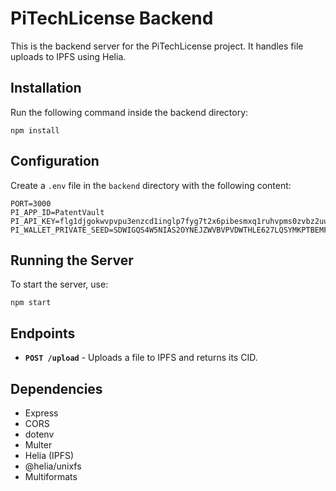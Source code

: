 # PiTechLicense Backend

This is the backend server for the PiTechLicense project. It handles file uploads to IPFS using Helia.

## Installation

Run the following command inside the backend directory:

```
npm install
```

## Configuration

Create a `.env` file in the `backend` directory with the following content:

```
PORT=3000
PI_APP_ID=PatentVault
PI_API_KEY=flg1djgokwvpvpu3enzcd1inglp7fyg7t2x6pibesmxq1ruhvpms0zvbz2uuntc3
PI_WALLET_PRIVATE_SEED=SDWIGQS4W5NIAS2OYNEJZWVBVPVDWTHLE627LQSYMKPTBEMFRGUWG62Q
```

## Running the Server

To start the server, use:

```
npm start
```

## Endpoints

- **`POST /upload`** - Uploads a file to IPFS and returns its CID.

## Dependencies

- Express
- CORS
- dotenv
- Multer
- Helia (IPFS)
- @helia/unixfs
- Multiformats
